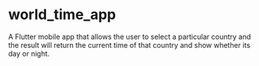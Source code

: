 # world_time_app

A Flutter mobile app that allows the user to select a particular country and the result will return the current time of that country and show whether its day or night.

